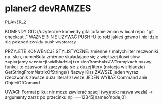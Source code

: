 planer2 devRAMZES
=======

PLANER_2

KOMENDY GIT:
//uzyteczne komendy gita
cofanie zmian w local repo: "git checkout ."
WAŻNE!!!:
NIE UŻYWAĆ PUSH -U to robi jakieś gówno i nie idzie się połapać zwykły push wystarczy


PRZYJETE KONWENCJE STYLISTYCZNE:
zmienne z małych liter reczwoniki np. slon, numerButa
zmienne skaładające się z większej ilości słów zapisujemy w notacji wielbladziej tzn slonTrombalskiWTrampkach
nazwy funkcji to czaswoniki zaczynają sie z duzej litery (notacja wielbladzia) GetStringFromMatrixOfStrings()
Nazwy Klas ZAWSZE jeden wyraz rzeczwonik zawsze duza litera! zawsze JEDEN WYRAZ Command anie ObjectOfComand

UWAGI:
Format pliku:
nie moze zawierać spacji (wyjatek: nazwa wezla) -> argumenty zaraz po przecinku np.
---12345[nameofnode,0]
